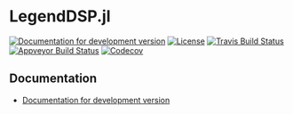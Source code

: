 # LegendDSP.jl

[![Documentation for development version](https://img.shields.io/badge/docs-dev-blue.svg)](https://legend-exp.github.io/LegendDSP.jl/dev)
[![License](http://img.shields.io/badge/license-MIT-brightgreen.svg?style=flat)](LICENSE.md)
[![Travis Build Status](https://travis-ci.com/legend-exp/LegendDSP.jl.svg?branch=master)](https://travis-ci.com/legend-exp/LegendDSP.jl)
[![Appveyor Build Status](https://ci.appveyor.com/api/projects/status/github/legend-exp/LegendDSP.jl?branch=master&svg=true)](https://ci.appveyor.com/project/legend-exp/LegendDSP-jl)
[![Codecov](https://codecov.io/gh/legend-exp/LegendDSP.jl/branch/master/graph/badge.svg)](https://codecov.io/gh/legend-exp/LegendDSP.jl)


## Documentation

* [Documentation for development version](https://legend-exp.github.io/LegendDSP.jl/dev)
